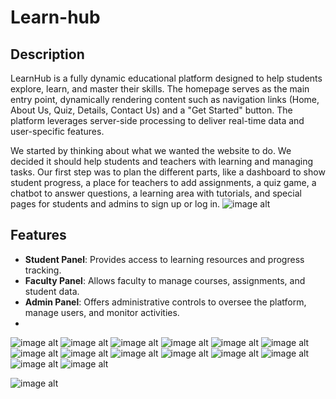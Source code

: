 # Learn-hub
## Description
LearnHub is a fully dynamic educational platform designed to help students explore, learn, and master their skills. The homepage serves as the main entry point, dynamically rendering content such as navigation links (Home, About Us, Quiz, Details, Contact Us) and a "Get Started" button. The platform leverages server-side processing to deliver real-time data and user-specific features.

We started by thinking about what we wanted the website to do. We decided it should help students and teachers with learning and managing tasks. Our first step was to plan the different parts, like a dashboard to show student progress, a place for teachers to add assignments, a quiz game, a chatbot to answer questions, a learning area with tutorials, and special pages for students and admins to sign up or log in.
![image alt](https://github.com/pujariharshavardhan/Learn-hub/blob/a4dedb97581e59300c546dbc203c805fb5b8dc25/images/1.png)


## Features
- **Student Panel**: Provides access to learning resources and progress tracking.
- **Faculty Panel**: Allows faculty to manage courses, assignments, and student data.
- **Admin Panel**: Offers administrative controls to oversee the platform, manage users, and monitor activities.
- 
![image alt](https://github.com/pujariharshavardhan/Learn-hub/blob/985fa524790642554371185e81f886385e862a58/images/2.png)
![image alt](https://github.com/pujariharshavardhan/Learn-hub/blob/985fa524790642554371185e81f886385e862a58/images/3.png)
![image alt](https://github.com/pujariharshavardhan/Learn-hub/blob/985fa524790642554371185e81f886385e862a58/images/4.png)
![image alt](https://github.com/pujariharshavardhan/Learn-hub/blob/985fa524790642554371185e81f886385e862a58/images/5.png)
![image alt](https://github.com/pujariharshavardhan/Learn-hub/blob/985fa524790642554371185e81f886385e862a58/images/6.png)
![image alt](https://github.com/pujariharshavardhan/Learn-hub/blob/985fa524790642554371185e81f886385e862a58/images/7.png)
![image alt](https://github.com/pujariharshavardhan/Learn-hub/blob/985fa524790642554371185e81f886385e862a58/images/8.png)
![image alt](https://github.com/pujariharshavardhan/Learn-hub/blob/985fa524790642554371185e81f886385e862a58/images/9.png)
![image alt](https://github.com/pujariharshavardhan/Learn-hub/blob/985fa524790642554371185e81f886385e862a58/images/10.png)
![image alt](https://github.com/pujariharshavardhan/Learn-hub/blob/985fa524790642554371185e81f886385e862a58/images/11.png)
![image alt](https://github.com/pujariharshavardhan/Learn-hub/blob/985fa524790642554371185e81f886385e862a58/images/12.png)
![image alt](https://github.com/pujariharshavardhan/Learn-hub/blob/985fa524790642554371185e81f886385e862a58/images/13.png)
![image alt](https://github.com/pujariharshavardhan/Learn-hub/blob/985fa524790642554371185e81f886385e862a58/images/14.png)
![image alt](https://github.com/pujariharshavardhan/Learn-hub/blob/985fa524790642554371185e81f886385e862a58/images/15.png)

![image alt](https://github.com/pujariharshavardhan/Learn-hub/blob/985fa524790642554371185e81f886385e862a58/images/database.png)
